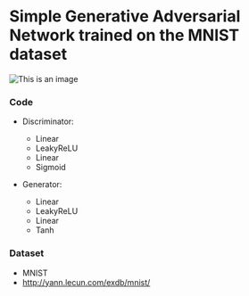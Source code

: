 # Simple Generative Adversarial Network trained on the MNIST dataset

![This is an image](https://i.imgur.com/QnkqnuI.gif)

### Code
* Discriminator:
  * Linear
  * LeakyReLU
  * Linear
  * Sigmoid

* Generator:
  * Linear
  * LeakyReLU
  * Linear
  * Tanh

### Dataset
 * MNIST
  * http://yann.lecun.com/exdb/mnist/ 

